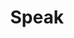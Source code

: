 ---
pid: LLP420
title: Speak
location_transcription: City Hall
zipcode: '19143'
outside_phl: 
neighborhood: University City
age: '11'
age_range: 6-13
instagram: 
image_file_name: LLP_420.jpg
proposal_transcription: 
topic: Uplifting,Freedom
topic_summary: 0, 0
type: Interactive,Conceptual,Song Sound,Sculpture Statue
keywords_other: microphone, mic
credit: Olawghemia Oni
image_labels: 
twitter: 
facebook: 
permalink: "/monuments/llp420/"
layout: item-page
---